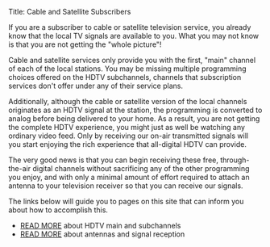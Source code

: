 Title: Cable and Satellite Subscribers

If you are a subscriber to cable or satellite television service, you
already know that the local TV signals are available to you. What you
may not know is that you are not getting the "whole picture"!

Cable and satellite services only provide you with the first, "main"
channel of each of the local stations. You may be missing multiple
programming choices offered on the HDTV subchannels, channels that
subscription services don't offer under any of their service plans.

Additionally, although the cable or satellite version of the local
channels originates as an HDTV signal at the station, the programming
is converted to analog before being delivered to your home. As a
result, you are not getting the complete HDTV experience, you might
just as well be watching any ordinary video feed. Only by receiving
our on-air transmitted signals will you start enjoying the rich
experience that all-digital HDTV can provide.

The very good news is that you can begin receiving these free,
through-the-air digital channels without sacrificing any of the other
programming you enjoy, and with only a minimal amount of effort
required to attach an antenna to your television receiver so that you
can receive our signals.

The links below will guide you to pages on this site that can inform
you about how to accomplish this.

* [READ MORE]({filename}Channels.md) about HDTV main and subchannels
* [READ MORE]({filename}Antennas.md) about antennas and signal reception
